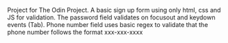 Project for The Odin Project. A basic sign up form using only html, css and JS for validation.
The password field validates on focusout and keydown events (Tab).
Phone number field uses basic regex to validate that the phone number follows the format xxx-xxx-xxxx
